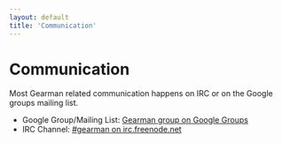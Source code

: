 ```yaml
---
layout: default
title: 'Communication'
---
```


# Communication

Most Gearman related communication happens on IRC or on the Google groups mailing list.

 * Google Group/Mailing List: [Gearman group on Google Groups](http://groups.google.com/group/gearman)
 * IRC Channel: [#gearman on irc.freenode.net](irc://irc.freenode.net/#gearman)
